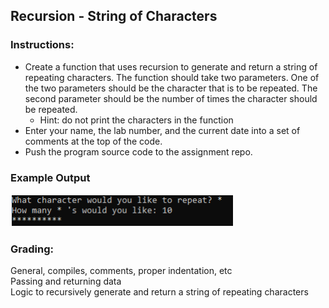 ## Recursion - String of Characters

### Instructions:
 
- Create a function that uses recursion to generate and return a string of repeating characters. The function should take two parameters. One of the two parameters should be the character that is to be repeated. The second parameter should be the number of times the character should be repeated. 
  - Hint: do not print the characters in the function 
- Enter your name, the lab number, and the current date into a set of comments at the top of the code.	
- Push the program source code to the assignment repo. 

### Example Output
![Screenshot](ch12l1.png)

### Grading:
General, compiles, comments, proper indentation, etc  
Passing and returning data  
Logic to recursively generate and return a string of repeating characters 
